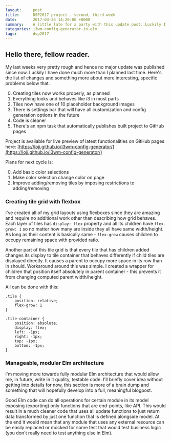 ```yaml
---
layout:     post
title:      DSP2017 project - second, third week
date:       2017-03-26 14:20:00 +0000
summary:    A little late for a party with this update post. Luckily I have progres.
categories: i3wm-config-generator-in-elm 
tags:       dsp2017
---
```


## Hello there, fellow reader. 

My last weeks very pretty rough and hence no major update was published since now. 
Luckily I have done much more than I planned last time. Here's the list of changes 
and something more about more interesting, specific problems below that. 

0. Creating tiles now works properly, as planned
1. Everything looks and behaves like i3 in most parts 
2. Tiles now have one of 10 placeholder background images
3. There is settings bar that will have all customization and config generation 
options in the future
4. Code is cleaner 
5. There's an npm task that automatically publishes built project to GitHub pages

Project is available for live preview of latest functionalities on GitHub pages 
here: [https://loji.github.io/i3wm-config-generator/](https://loji.github.io/i3wm-config-generator/)

Plans for next cycle is: 

0. Add basic color selections
1. Make color selection change color on page
2. Improve adding/removing tiles by imposing restrictions to adding/removing 

### Creating tile grid with flexbox

I've created all of my grid layouts using flexboxes since they are amazing and require
no additional work other than describing how grid behaves. Each layer of tiles has
`display: flex` property and all its children have `flex-grow: 1` so no matter how
many are inside they all have same width/height. As long as their content is basically 
same - `flex-grow` causes children to occupy remaining space with provided ratio.

Another part of this tile grid is that every tile that has children added changes
its display to tile container that behaves differently if child tiles are displayed
directly. It causes a parent to occupy more space in its row than in should. Workaround 
around this was simple. I created a wrapper for children that position itself 
absolutely in parent container - this prevents it from changing computed parent 
width/height. 

All can be done with this:

``` 
.tile {
    position: relative;
    flex-grow: 1
}

.tile-container {
    position: absolute;
    display: flex; 
    left: -1px;
    right: -1px;
    top: -1px; 
    bottom: -1px;
}
```

### Manageable, modular Elm architecture

I'm moving more towards fully modular Elm architecture that would allow me, in future,
write in it quality, testable code. I'll briefly cover idea without getting into 
details for now, this section is more of a brain dump and something that will hopefully
develop into a full, meaningful blogpost. 

Good Elm code can do all operations for certain module in its model exposing (exporting)
only functions that are end-points, like API. This would result in a much cleaner
code that uses all update functions to just return data transformed by just one 
function that is defined alongside model. At the end it would mean that any module 
that uses any external resource can be easily replaced or mocked for some test that
would test business logic (you don't really need to test anything else in Elm). 
